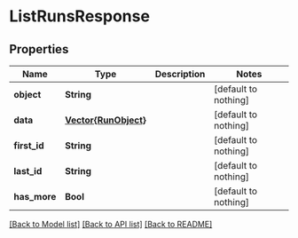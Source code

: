 # ListRunsResponse


## Properties
Name | Type | Description | Notes
------------ | ------------- | ------------- | -------------
**object** | **String** |  | [default to nothing]
**data** | [**Vector{RunObject}**](RunObject.md) |  | [default to nothing]
**first_id** | **String** |  | [default to nothing]
**last_id** | **String** |  | [default to nothing]
**has_more** | **Bool** |  | [default to nothing]


[[Back to Model list]](../README.md#models) [[Back to API list]](../README.md#api-endpoints) [[Back to README]](../README.md)



